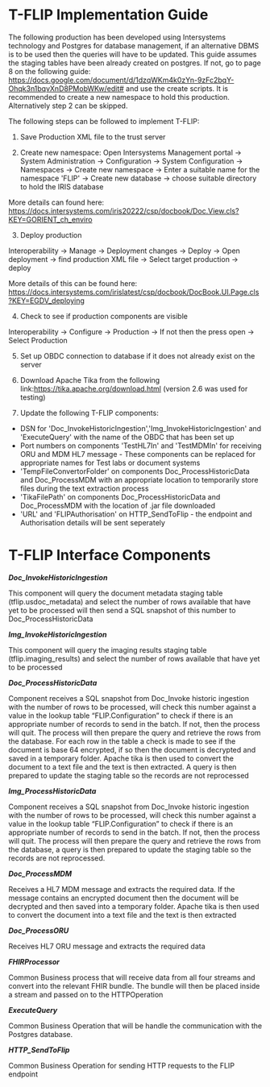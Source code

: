 # T-FLIP Implementation Guide

The following production has been developed using Intersystems technology and Postgres for database management, if an alternative DBMS is to be used then the queries will have to be updated. This guide assumes the staging tables have been already created on postgres. If not, go to page 8 on the following guide: https://docs.google.com/document/d/1dzqWKm4k0zYn-9zFc2bqY-Ohqk3n1bqvXnD8PMobWKw/edit# and use the create scripts. It is recommended to create a new namespace to hold this production. Alternatively step 2 can be skipped.

The following steps can be followed to implement T-FLIP:

1. Save Production XML file to the trust server

2. Create new namespace:
Open Intersystems Management portal -> System Administration -> Configuration -> System Configuration -> Namespaces -> Create new namespace -> Enter a suitable name for the namespace 'FLIP' -> Create new database -> choose suitable directory to hold the IRIS database

More details can found here: https://docs.intersystems.com/iris20222/csp/docbook/Doc.View.cls?KEY=GORIENT_ch_enviro

3. Deploy production 

Interoperability -> Manage -> Deployment changes -> Deploy -> Open deployment -> find production XML file -> Select target production -> deploy

More details of this can be found here: https://docs.intersystems.com/irislatest/csp/docbook/DocBook.UI.Page.cls?KEY=EGDV_deploying

4. Check to see if production components are visible 

Interoperability -> Configure -> Production -> If not then the press open -> Select Production

5. Set up OBDC connection to database if it does not already exist on the server

6. Download Apache Tika from the following link:https://tika.apache.org/download.html (version 2.6 was used for testing)

7. Update the following T-FLIP components: 
- DSN for 'Doc_InvokeHistoricIngestion','Img_InvokeHistoricIngestion' and 'ExecuteQuery' with the name of the OBDC that has been set up 
-  Port numbers on components 'TestHL7In' and 'TestMDMIn' for receiving ORU and MDM HL7 message - These components can be replaced for appropriate names for Test labs or document systems
- 'TempFileConvertorFolder' on components Doc_ProcessHistoricData and Doc_ProcessMDM with an appropriate location to temporarily store files during the text extraction process
- 'TikaFilePath' on components Doc_ProcessHistoricData and Doc_ProcessMDM with the location of .jar file downloaded
- 'URL' and 'FLIPAuthorisation' on HTTP_SendToFlip - the endpoint and Authorisation details will be sent seperately

# T-FLIP Interface Components

***Doc_InvokeHistoricIngestion***

This component  will query the document metadata staging table (tflip.usdoc_metadata) and select the number of rows available that have yet to be processed will then send a SQL snapshot of this number to Doc_ProcessHistoricData

***Img_InvokeHistoricIngestion***

This component  will query the imaging results staging table (tflip.imaging_results) and select the number of rows available that have yet to be processed

***Doc_ProcessHistoricData***

Component receives a SQL snapshot from Doc_Invoke historic ingestion with the number of rows to be processed, will check this number against a value in the lookup table “FLIP.Configuration” to check if there is an appropriate number of records to send in the batch. If not, then the process will quit.
The process will then prepare the query and retrieve the rows from the database. For each row in the table a check is made to see if the document is base 64 encrypted, if so then the document is decrypted and saved in a temporary folder. Apache tika is then used to convert the document to a text file and the text is then extracted.  A query is then prepared to update the staging table so the records are not reprocessed

***Img_ProcessHistoricData***

Component receives a SQL snapshot from Doc_Invoke historic ingestion with the number of rows to be processed, will check this number against a value in the lookup table “FLIP.Configuration” to check if there is an appropriate number of records to send in the batch. If not, then the process will quit. The process will then prepare the query and retrieve the rows from the database, a query is then prepared to update the staging table so the records are not reprocessed.

***Doc_ProcessMDM***

Receives a HL7 MDM message and extracts the required data. If the message contains an encrypted document then the document will be decrypted and then saved into a temporary folder. Apache tika is then used to convert the document into a text file and the text is then extracted

***Doc_ProcessORU***

Receives HL7 ORU message and extracts the required data

***FHIRProcessor***

Common Business process that will receive data from all four streams and convert into the relevant FHIR bundle. The bundle will then be placed inside a stream and passed on to the HTTPOperation

***ExecuteQuery***

Common Business Operation that will be handle the communication with the Postgres database.

***HTTP_SendToFlip***

Common Business Operation for sending HTTP requests to the FLIP endpoint


